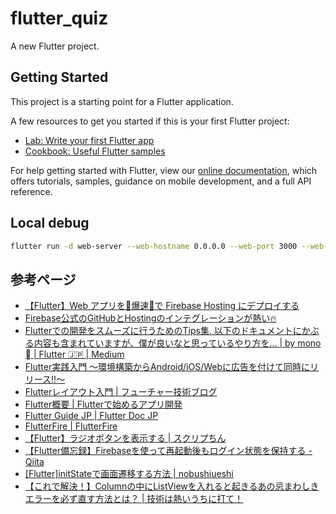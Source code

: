 # flutter_quiz

A new Flutter project.

## Getting Started

This project is a starting point for a Flutter application.

A few resources to get you started if this is your first Flutter project:

- [Lab: Write your first Flutter app](https://flutter.dev/docs/get-started/codelab)
- [Cookbook: Useful Flutter samples](https://flutter.dev/docs/cookbook)

For help getting started with Flutter, view our
[online documentation](https://flutter.dev/docs), which offers tutorials,
samples, guidance on mobile development, and a full API reference.

## Local debug

```sh
flutter run -d web-server --web-hostname 0.0.0.0 --web-port 3000 --web-renderer html
```

## 参考ページ

- [【Flutter】Web アプリを🚀爆速🚀で Firebase Hosting にデプロイする](https://zenn.dev/pressedkonbu/articles/deploy-flutter-web-app-with-firebase-hosting)
- [Firebase公式のGitHubとHostingのインテグレーションが熱い🔥](https://zenn.dev/watarukun/articles/8f3e318bacf97cabf879)
- [Flutterでの開発をスムーズに行うためのTips集. 以下のドキュメントにかぶる内容も含まれていますが、僕が良いなと思っているやり方を… | by mono  | Flutter 🇯🇵 | Medium](https://medium.com/flutter-jp/tips-b2487a63a8)
- [Flutter実践入門 ～環境構築からAndroid/iOS/Webに広告を付けて同時にリリース!!～](https://zenn.dev/kazutxt/books/flutter_practice_introduction)
- [Flutterレイアウト入門 | フューチャー技術ブログ](https://future-architect.github.io/articles/20210513b/)
- [Flutter概要 | Flutterで始めるアプリ開発](https://www.flutter-study.dev/introduction/about-flutter)
- [Flutter Guide JP | Flutter Doc JP](https://flutter.ctrnost.com/)
- [FlutterFire | FlutterFire](https://firebase.flutter.dev/)
- [【Flutter】ラジオボタンを表示する | スクリプちん](https://dtpscriptin.com/flutter-radiolisttile/)
- [【Flutter備忘録】Firebaseを使って再起動後もログイン状態を保持する - Qiita](https://qiita.com/Tutu12344/items/86615725c61c14f39bc4)
- [[Flutter]initStateで画面遷移する方法 | nobushiueshi](https://nobushiueshi.com/flutterinitstate%E3%81%A7%E7%94%BB%E9%9D%A2%E9%81%B7%E7%A7%BB%E3%81%99%E3%82%8B%E6%96%B9%E6%B3%95/)
- [【これで解決！】Columnの中にListViewを入れると起きるあの忌まわしきエラーを必ず直す方法とは？ | 技術は熱いうちに打て！](https://blog.dalt.me/2303)

